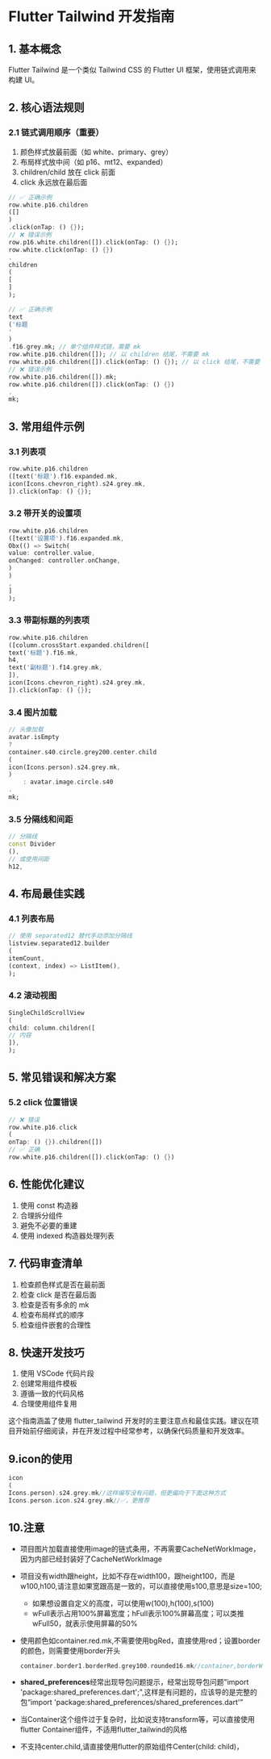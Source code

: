 # Flutter Tailwind 开发指南

## 1. 基本概念

Flutter Tailwind 是一个类似 Tailwind CSS 的 Flutter UI 框架，使用链式调用来构建 UI。

## 2. 核心语法规则

### 2.1 链式调用顺序（重要）

1. 颜色样式放最前面（如 white、primary、grey）
2. 布局样式放中间（如 p16、mt12、expanded）
3. children/child 放在 click 前面
4. click 永远放在最后面

```dart
// ✅ 正确示例
row.white.p16.children
([]
)
.click(onTap: () {});
// ❌ 错误示例
row.p16.white.children([]).click(onTap: () {});
row.white.click(onTap: () {})
.
children
(
[
]
);
```

```dart
// ✅ 正确示例
text
('标题
'
)
.f16.grey.mk; // 单个组件样式链，需要 mk
row.white.p16.children([]); // 以 children 结尾，不需要 mk
row.white.p16.children([]).click(onTap: () {}); // 以 click 结尾，不需要 mk
// ❌ 错误示例
row.white.p16.children([]).mk;
row.white.p16.children([]).click(onTap: () {})
.
mk;
```

## 3. 常用组件示例

### 3.1 列表项

```dart
row.white.p16.children
([text('标题').f16.expanded.mk,
icon(Icons.chevron_right).s24.grey.mk,
]).click(onTap: () {});
```

### 3.2 带开关的设置项

```dart
row.white.p16.children
([text('设置项').f16.expanded.mk,
Obx(() => Switch(
value: controller.value,
onChanged: controller.onChange,
)
)
,
]
);
```

### 3.3 带副标题的列表项

```dart
row.white.p16.children
([column.crossStart.expanded.children([
text('标题').f16.mk,
h4,
text('副标题').f14.grey.mk,
]),
icon(Icons.chevron_right).s24.grey.mk,
]).click(onTap: () {});
```

### 3.4 图片加载

```dart
// 头像加载
avatar.isEmpty
?
container.s40.circle.grey200.center.child
(
icon(Icons.person).s24.grey.mk,
)
    : avatar.image.circle.s40
.
mk;
```

### 3.5 分隔线和间距

```dart
// 分隔线
const Divider
(),
// 或使用间距
h12,
```

## 4. 布局最佳实践

### 4.1 列表布局

```dart
// 使用 separated12 替代手动添加分隔线
listview.separated12.builder
(
itemCount,
(context, index) => ListItem(),
);
```

### 4.2 滚动视图

```dart
SingleChildScrollView
(
child: column.children([
// 内容
]),
);
```

## 5. 常见错误和解决方案

### 5.2 click 位置错误

```dart
// ❌ 错误
row.white.p16.click
(
onTap: () {}).children([])
// ✅ 正确
row.white.p16.children([]).click(onTap: () {})
```

## 6. 性能优化建议

1. 使用 const 构造器
2. 合理拆分组件
3. 避免不必要的重建
4. 使用 indexed 构造器处理列表

## 7. 代码审查清单

1. 检查颜色样式是否在最前面
2. 检查 click 是否在最后面
3. 检查是否有多余的 mk
4. 检查布局样式的顺序
5. 检查组件嵌套的合理性

## 8. 快速开发技巧

1. 使用 VSCode 代码片段
2. 创建常用组件模板
3. 遵循一致的代码风格
4. 合理使用组件复用

这个指南涵盖了使用 flutter_tailwind 开发时的主要注意点和最佳实践。建议在项目开始前仔细阅读，并在开发过程中经常参考，以确保代码质量和开发效率。

## 9.icon的使用

```dart
icon
(
Icons.person).s24.grey.mk//这样编写没有问题，但更偏向于下面这种方式
Icons.person.icon.s24.grey.mk//✅，更推荐
```

## 10.注意

- 项目图片加载直接使用image的链式条用，不再需要CacheNetWorkImage，因为内部已经封装好了CacheNetWorkImage

- 项目没有width跟height，比如不存在width100，跟height100，而是w100,h100,请注意如果宽跟高是一致的，可以直接使用s100,意思是size=100;

  - 如果想设置自定义的高度，可以使用w(100),h(100),s(100)
  - wFull表示占用100%屏幕宽度；hFull表示100%屏幕高度；可以类推wFull50，就表示使用屏幕的50%

- 使用颜色如container.red.mk,不需要使用bgRed，直接使用red；设置border的颜色，则需要使用border开头

  ```dart
  container.border1.borderRed.grey100.rounded16.mk//container,borderWidth为1，border颜色为red，填充颜色为grey100,圆角设置为16.r
  ```

- **shared_preferences**经常出现导包问题提示，经常出现导包问题"import 'package:shared_preferences.dart';",这样是有问题的，应该导的是完整的包“import 'package:shared_preferences/shared_preferences.dart'”

- 当Container这个组件过于复杂时，比如说支持transform等，可以直接使用flutter Container组件，不适用flutter_tailwind的风格

- 不支持center.child,请直接使用flutter的原始组件Center(child: child)，